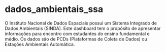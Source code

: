 # dados_ambientais_ssa
O Instituto Nacional de Dados Espaciais possui um Sistema Integrado de Dados Ambientais (SINDA). Este dashboard tem o propósito de apresentar informações para encontro com estudantes do ensino fundamental e médio. Os dados são de PCDs (Plataformas de Coleta de Dados) ou Estações Ambientais Automática.
